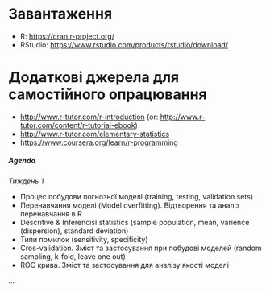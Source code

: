 # Завантаження
+ R: https://cran.r-project.org/
+ RStudio: https://www.rstudio.com/products/rstudio/download/

# Додаткові джерела для самостійного опрацювання
+ http://www.r-tutor.com/r-introduction (or: http://www.r-tutor.com/content/r-tutorial-ebook)
+ http://www.r-tutor.com/elementary-statistics
+ https://www.coursera.org/learn/r-programming

##### Agenda
*Тиждень 1*
+ Процес побудови погнозної моделі (training, testing, validation sets)
+ Перенавчання моделі (Model overfitting). Відтворення та аналіз перенавчання в R
+ Descritive & Inferencisl statistics (sample population, mean, varience (dispersion), standard deviation)
+ Типи помилок (sensitivity, specificity)
+ Cros-validation. Зміст та застосування при побудові моделей (random sampling, k-fold, leave one out)
+ ROC крива. Зміст та застосування для аналізу якості моделі

...
